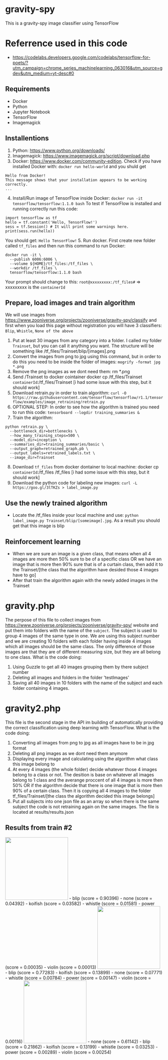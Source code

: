 # gravity-spy
This is a gravity-spy image classifier using TensorFlow

# Referrence used in this code
- https://codelabs.developers.google.com/codelabs/tensorflow-for-poets/?utm_campaign=chrome_series_machinelearning_063016&utm_source=gdev&utm_medium=yt-desc#0

## Requirements
- Docker
- Python
- Jupyter Notebook
- TensorFlow
- Imagemagick

## Installentions
1. Python: https://www.python.org/downloads/
2. Imagemagick: https://www.imagemagick.org/script/download.php
3. Docker: https://www.docker.com/community-edition. Check if you have installed Docker with:
`docker run hello-world`
and you shuld get
```
Hello from Docker!
This message shows that your installation appears to be working correctly.
...
```
4. Install/Run image of TensorFlow inside Docker:
`docker run -it tensorflow/tensorflow:1.1.0 bash`
To test if TensorFlow is installed and running correctly run this code: 
```
import tensorflow as tf
hello = tf.constant('Hello, TensorFlow!')
sess = tf.Session() # It will print some warnings here.
print(sess.run(hello))
```
You should get: `Hello TensorFlow!`
5. Run docker. First create new folder called `tf_files` and then run this command to run Docker:
```
docker run -it \
  --publish 6006:6006 \
  --volume ${HOME}/tf_files:/tf_files \
  --workdir /tf_files \
  tensorflow/tensorflow:1.1.0 bash
```
  Your prompt should change to this: `root@xxxxxxxxx:/tf_files#` => xxxxxxxxx is the `containerId`
  
## Prepare, load images and train algorithm
We will use images from https://www.zooniverse.org/projects/zooniverse/gravity-spy/classify and first when you load this page without registration you will have 3 classifiers: `Blip`, `Whistle`, `None of the above`
1. Put at least 30 images from any category into a folder. I called my folder `Trainset`, but you can call it anything you want. The structure will be something like /tf_files/Trainset/blip/[images].png
2. Convert the images from png to jpg using this command, but in order to do this you need to be inside the folder of images: `mogrify -format jpg *.png`
3. Remove the png images as we dont need them: rm *.png
4. Send /Trainset to docker cointainer docker cp /tf_files/Trainset `containerId`:/tf_files/Trainset [i had some issue with this step, but it should work]
5. Download retrain.py in order to train algorithm: `curl -O https://raw.githubusercontent.com/tensorflow/tensorflow/r1.1/tensorflow/examples/image_retraining/retrain.py`
6. OPTIONAL STEP: In order to see how the algorithm is trained you need to run this code: `tensorboard --logdir training_summaries &`
7. Train the algorithm:
```
python retrain.py \
  --bottleneck_dir=bottlenecks \
  --how_many_training_steps=500 \
  --model_dir=inception \
  --summaries_dir=training_summaries/basic \
  --output_graph=retrained_graph.pb \
  --output_labels=retrained_labels.txt \
  --image_dir=Trainset
```
8. Download `tf_files` from docker dontainer to local machine: docker cp `containerId`:/tf_files /tf_files [i had some issue with this step, but it should work]
9. Download the python code for labeling new images: `curl -L https://goo.gl/3lTKZs > label_image.py`

## Use the newly trained algorithm
- Locate the /tf_files inside your local machine and use: `python label_image.py Trainset/blip/[someimage].jpg`. As a result you should get that this image is blip


## Reinforcement learning
- When we are sure an image is a given class, that means when all 4 images are more then 50% sure to be of a specific class OR we have an image that is more then 90% sure that is of a curtain class, then add it to the Trainset/[the class that the algorithm have desided those 4 images have to go]
- After that train the algorithm again with the newly added images in the Trainset

# gravity.php
The perpose of this file to collect images from https://www.zooniverse.org/projects/zooniverse/gravity-spy/ website and put them into folders with the name of the `subject`. The subject is used to group 4 images of the same type in one. We are using this subject number and we are creating 10 folders with each folder having inside 4 images which all images should be the same class. The only difference of those images are that they are of different measuring size, but they are all belong to one class. What is the code doing:
1. Using Guzzle to get all 40 images grouping them by there subject number
2. Deleting all images and folders in the folder 'testImages'
3. Saving all 40 images in 10 folders with the name of the subject and each folder containing 4 images.

# gravity2.php
This file is the second stage in the API im building of automatically providing the correct classification using deep learning with TensorFlow. What is the code doing:
1. Converting all images from png to jpg as all images have to be in jpg format
2. Deleting all png images as we dont need them anymore
3. Displaying every image and calculating using the algorithm what class this image belong to
4. At every 4 images (the whole folder) decide whatever those 4 images belong to a class or not. The desition is base on whatever all images belong to 1 class and the averange proccent of all 4 images is more then 50% OR if the algorithm decide that there is one image that is more then 90% of a certain class. Then it is copying all 4 images to the folder tf_files/Trainset/[the class the algorithm decided this image belongs]
5. Put all subjects into one json file as an array so when there is the same subject the code is not retraining again on the same images. The file is located at results/results.json

## Results from train #2
<img src='https://panoptes-uploads.zooniverse.org/production/subject_location/06ff6f06-56d3-4ac6-b184-488fe5d4f1c8.png' width='200'>
- blip (score = 0.90396)
- none (score = 0.04392)
- koifish (score = 0.03582)
- whistle (score = 0.01581)
- power (score = 0.00035)
- violin (score = 0.00013)
<img src='https://panoptes-uploads.zooniverse.org/production/subject_location/0bfcbc25-adbc-4e95-8da6-4545c31be37b.png' width='200'>
- blip (score = 0.77283)
- koifish (score = 0.13899)
- none (score = 0.07771)
- whistle (score = 0.00784)
- power (score = 0.00147)
- violin (score = 0.00116)
<img src='https://panoptes-uploads.zooniverse.org/production/subject_location/0db6de5a-b0c2-46cd-b1e5-065f05a0294f.png' width='200'>
- none (score = 0.61142)
- blip (score = 0.21862)
- koifish (score = 0.13199)
- whistle (score = 0.03253)
- power (score = 0.00289)
- violin (score = 0.00254)
